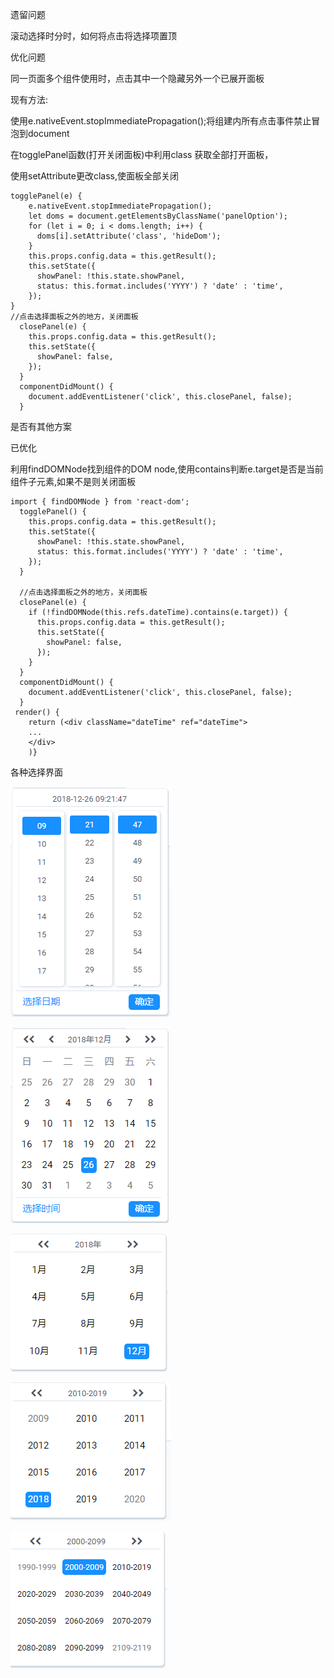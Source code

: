 遗留问题

滚动选择时分时，如何将点击将选择项置顶

优化问题

同一页面多个组件使用时，点击其中一个隐藏另外一个已展开面板

现有方法:

 使用e.nativeEvent.stopImmediatePropagation();将组建内所有点击事件禁止冒泡到document

 在togglePanel函数(打开关闭面板)中利用class 获取全部打开面板，

 使用setAttribute更改class,使面板全部关闭
 
```
togglePanel(e) {
    e.nativeEvent.stopImmediatePropagation();
    let doms = document.getElementsByClassName('panelOption');
    for (let i = 0; i < doms.length; i++) {
      doms[i].setAttribute('class', 'hideDom');
    }
    this.props.config.data = this.getResult();
    this.setState({
      showPanel: !this.state.showPanel,
      status: this.format.includes('YYYY') ? 'date' : 'time',
    });
}
//点击选择面板之外的地方，关闭面板
  closePanel(e) {
    this.props.config.data = this.getResult();
    this.setState({
      showPanel: false,
    });
  }
  componentDidMount() {
    document.addEventListener('click', this.closePanel, false);
  }
```
是否有其他方案

已优化

利用findDOMNode找到组件的DOM node,使用contains判断e.target是否是当前组件子元素,如果不是则关闭面板
```
import { findDOMNode } from 'react-dom';
  togglePanel() {
    this.props.config.data = this.getResult();
    this.setState({
      showPanel: !this.state.showPanel,
      status: this.format.includes('YYYY') ? 'date' : 'time',
    });
  }

  //点击选择面板之外的地方，关闭面板
  closePanel(e) {
    if (!findDOMNode(this.refs.dateTime).contains(e.target)) {
      this.props.config.data = this.getResult();
      this.setState({
        showPanel: false,
      });
    }
  }
  componentDidMount() {
    document.addEventListener('click', this.closePanel, false);
  }
 render() {
    return (<div className="dateTime" ref="dateTime">
    ...
    </div>
    )}
```


各种选择界面

![time.png](time.png)

![day.png](day.png)

![month.png](month.png)

![year.png](year.png)

![yearPeriod.png](yearPeriod.png)

